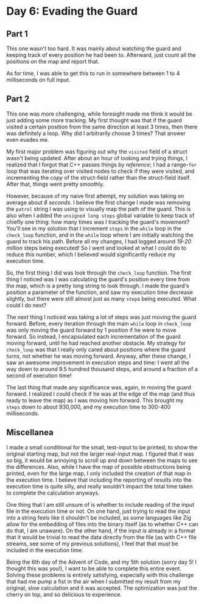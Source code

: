 # Day 6: Evading the Guard

## Part 1

This one wasn't too hard. It was mainly about watching the guard and keeping track of every
position he had been to. Afterward, just count all the positions on the map and report that.

As for time, I was able to get this to run in somewhere between 1 to 4 milliseconds on full input.

## Part 2

This one was more challenging, while foresight made me think it would be just adding some more
tracking. My first thought was that if the guard visited a certain position from the same
direction at least 3 times, then there was definitely a loop. Why did I arbitrarily choose 3 times?
That answer even evades me.

My first major problem was figuring out why the `visited` field of a struct wasn't being updated.
After about an hour of looking and trying things, I realized that I forgot that C++ passes things
by *reference*; I had a range-`for` loop that was iterating over visited nodes to check if they
were visited, and incrementing the *copy* of the struct-field rather than the struct-field itself.
After that, things went pretty smoothly.

However, because of my naive first attempt, my solution was taking on average about *8 seconds*. I
believe the first change I made was removing the `patrol` string I was using to visually map the
path of the guard. This is also when I added the `unsigned long steps` global variable to keep
track of chiefly one thing: how many times was I tracking the guard's movement? You'll see in my
solution that I increment `steps` in the `while` loop in the `check_loop` function, and in the
`while` loop where I am initially watching the guard to track his path. Before all my changes, I
had logged around *19-20 million* steps being executed! So I went and looked at what I could do to
reduce this number, which I believed would significantly reduce my execution time.

So, the first thing I did was look through the `check_loop` function. The first thing I noticed was
I was calculating the guard's position every time from the map, which is a pretty long string to
look through. I made the guard's position a parameter of the function, and saw my execution time
decrease slightly, but there were still almost just as many `step`s being executed. What could I
do next?

The next thing I noticed was taking a lot of steps was just moving the guard forward. Before, every
iteration through the main `while` loop in `check_loop` was only moving the guard forward by 1
position if he were to move forward. So instead, I encapsulated each incrementation of the guard
moving forward, until he had reached another obstacle. My strategy for `check_loop` was that I
really only cared about positions where the guard *turns*, not whether he was moving forward.
Anyway, after these change, I saw an awesome improvement in execution steps and time: I went all
the way down to around 9.5 hundred thousand steps, and around a fraction of a second of execution
time!

The last thing that made any significance was, again, in moving the guard forward. I realized I
could check if he was at the edge of the map (and thus ready to leave the map) as I was moving him
forward. This brought my `steps` down to about 930,000, and my execution time to 300-400
milliseconds.

## Miscellanea

I made a small conditional for the small, test-input to be printed, to show the original starting
map, but not the larger real-input map. I figured that it was so big, it would be annoying to
scroll up and down between the maps to see the differences. Also, while I have the map of possible
obstructions being printed, even for the large map, I only included the creation of that map in the
execution time. I believe that including the reporting of results into the execution time is quite
silly, and really wouldn't impact the total time taken to complete the calculation anyways.

One thing that I am still unsure of is whether to include reading of the input file in the
execution time or not. On one hand, just trying to read the input into a string feels like it
shouldn't be included, as some languages like Zig allow for the embedding of files into the binary
itself (as to whether C++ can do that, I am unaware). On the other hand, if the input is already in
a format that it would be trivial to read the data directly from the file (as with C++ file streams,
see some of my previous solutions), I feel that that *must* be included in the execution time.

Being the 6th day of the Advent of Code, and my 5th solution (sorry day 5! I thought this was you!),
I want to be able to complete this entire event. Solving these problems is entirely satisfying,
especially with this challenge that had me pump a fist in the air when I submitted my result from
my original, slow calculation and it was accepted. The optimization was just the cherry on top,
and so delicious to experience.

